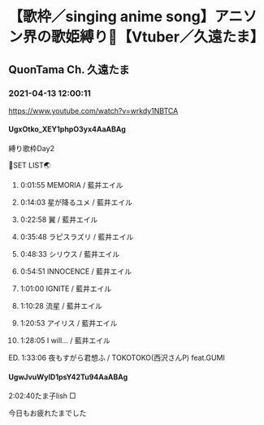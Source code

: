# 【歌枠／singing anime song】アニソン界の歌姫縛り💖【Vtuber／久遠たま】

## QuonTama Ch. 久遠たま

### 2021-04-13 12:00:11

https://www.youtube.com/watch?v=wrkdy1NBTCA

#### UgxOtko_XEY1phpO3yx4AaABAg

縛り歌枠Day2

🥚SET LIST🌏



01. 0:01:55 MEMORIA / 藍井エイル

02. 0:14:03 星が降るユメ / 藍井エイル

03. 0:22:58 翼 / 藍井エイル

04. 0:35:48 ラピスラズリ / 藍井エイル

05. 0:48:33 シリウス / 藍井エイル

06. 0:54:51 INNOCENCE / 藍井エイル

07. 1:01:00 IGNITE / 藍井エイル

08. 1:10:28 流星 / 藍井エイル

09. 1:20:53 アイリス / 藍井エイル

10. 1:28:05 I will... / 藍井エイル

ED. 1:33:06 夜もすがら君想ふ / TOKOTOKO(西沢さんP) feat.GUMI



#### UgwJvuWylD1psY42Tu94AaABAg

2:02:40たま子lish □

今日もお疲れたまでした

